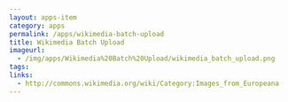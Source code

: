 ```yaml
---
layout: apps-item
category: apps
permalink: /apps/wikimedia-batch-upload
title: Wikimedia Batch Upload
imageurl:
  - /img/apps/Wikimedia%20Batch%20Upload/wikimedia_batch_upload.png
tags:
links:
  - http://commons.wikimedia.org/wiki/Category:Images_from_Europeana
---
```



